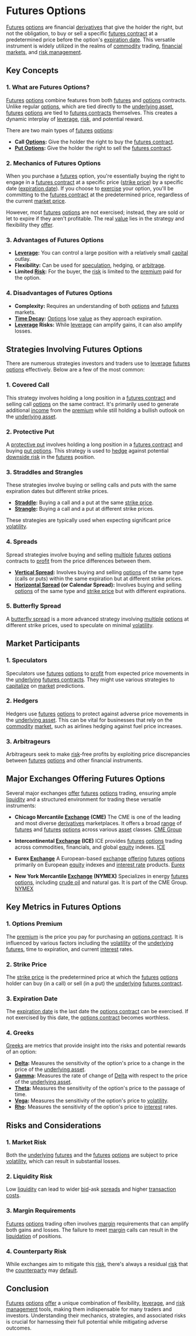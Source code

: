 # Futures Options

[Futures](../f/futures.md) [options](../o/options.md) are financial [derivatives](../d/derivatives.md) that give the holder the right, but not the obligation, to buy or sell a specific [futures contract](../f/futures_contract.md) at a predetermined price before the option's [expiration date](../e/expiration_date.md). This versatile instrument is widely utilized in the realms of [commodity](../c/commodity.md) trading, [financial markets](../f/financial_market.md), and [risk management](../r/risk_management.md).

## Key Concepts

### 1. What are Futures Options?
[Futures](../f/futures.md) [options](../o/options.md) combine features from both [futures](../f/futures.md) and [options](../o/options.md) contracts. Unlike regular [options](../o/options.md), which are tied directly to the [underlying asset](../u/underlying_asset.md), [futures](../f/futures.md) [options](../o/options.md) are tied to [futures contracts](../f/futures_contracts.md) themselves. This creates a dynamic interplay of [leverage](../l/leverage.md), [risk](../r/risk.md), and potential reward.

There are two main types of [futures](../f/futures.md) [options](../o/options.md):
- **Call [Options](../o/options.md):** Give the holder the right to buy the [futures contract](../f/futures_contract.md).
- **[Put Options](../p/put_options.md):** Give the holder the right to sell the [futures contract](../f/futures_contract.md).

### 2. Mechanics of Futures Options
When you purchase a [futures](../f/futures.md) option, you're essentially buying the right to engage in a [futures contract](../f/futures_contract.md) at a specific price ([strike price](../s/strike_price.md)) by a specific date ([expiration date](../e/expiration_date.md)). If you choose to [exercise](../e/exercise.md) your option, you'll be committing to the [futures contract](../f/futures_contract.md) at the predetermined price, regardless of the current [market price](../m/market_price.md).

However, most [futures](../f/futures.md) [options](../o/options.md) are not exercised; instead, they are sold or let to expire if they aren't profitable. The real [value](../v/value.md) lies in the strategy and flexibility they [offer](../o/offer.md). 

### 3. Advantages of Futures Options
- **[Leverage](../l/leverage.md):** You can control a large position with a relatively small [capital](../c/capital.md) outlay.
- **Flexibility:** Can be used for [speculation](../s/speculation.md), hedging, or [arbitrage](../a/arbitrage.md).
- **Limited [Risk](../r/risk.md):** For the buyer, the [risk](../r/risk.md) is limited to the [premium](../p/premium.md) paid for the option.
  
### 4. Disadvantages of Futures Options
- **Complexity:** Requires an understanding of both [options](../o/options.md) and [futures](../f/futures.md) markets.
- **[Time Decay](../t/time_decay.md):** [Options](../o/options.md) lose [value](../v/value.md) as they approach expiration.
- **[Leverage](../l/leverage.md) Risks:** While [leverage](../l/leverage.md) can amplify gains, it can also amplify losses.

## Strategies Involving Futures Options
There are numerous strategies investors and traders use to [leverage](../l/leverage.md) [futures](../f/futures.md) [options](../o/options.md) effectively. Below are a few of the most common:

### 1. Covered Call
This strategy involves holding a long position in a [futures contract](../f/futures_contract.md) and selling call [options](../o/options.md) on the same contract. It's primarily used to generate additional [income](../i/income.md) from the [premium](../p/premium.md) while still holding a bullish outlook on the [underlying asset](../u/underlying_asset.md).

### 2. Protective Put
A [protective put](../p/protective_put.md) involves holding a long position in a [futures contract](../f/futures_contract.md) and buying [put options](../p/put_options.md). This strategy is used to [hedge](../h/hedge.md) against potential [downside risk](../d/downside_risk.md) in the [futures](../f/futures.md) position. 

### 3. Straddles and Strangles
These strategies involve buying or selling calls and puts with the same expiration dates but different strike prices.
- **[Straddle](../s/straddle.md):** Buying a call and a put at the same [strike price](../s/strike_price.md).
- **[Strangle](../s/strangle.md):** Buying a call and a put at different strike prices.

These strategies are typically used when expecting significant price [volatility](../v/volatility.md).

### 4. Spreads
Spread strategies involve buying and selling [multiple](../m/multiple.md) [futures](../f/futures.md) [options](../o/options.md) contracts to [profit](../p/profit.md) from the price differences between them.
- **[Vertical Spread](../v/vertical_spread.md):** Involves buying and selling [options](../o/options.md) of the same type (calls or puts) within the same expiration but at different strike prices.
- **[Horizontal Spread](../h/horizontal_spread.md) (or Calendar Spread):** Involves buying and selling [options](../o/options.md) of the same type and [strike price](../s/strike_price.md) but with different expirations.

### 5. Butterfly Spread
A [butterfly spread](../b/butterfly_spread.md) is a more advanced strategy involving [multiple](../m/multiple.md) [options](../o/options.md) at different strike prices, used to speculate on minimal [volatility](../v/volatility.md).

## Market Participants
### 1. Speculators
Speculators use [futures](../f/futures.md) [options](../o/options.md) to [profit](../p/profit.md) from expected price movements in the [underlying](../u/underlying.md) [futures contracts](../f/futures_contracts.md). They might use various strategies to [capitalize](../c/capitalize.md) on [market](../m/market.md) predictions.

### 2. Hedgers
Hedgers use [futures](../f/futures.md) [options](../o/options.md) to protect against adverse price movements in the [underlying asset](../u/underlying_asset.md). This can be vital for businesses that rely on the [commodity](../c/commodity.md) [market](../m/market.md), such as airlines hedging against fuel price increases.

### 3. Arbitrageurs
Arbitrageurs seek to make [risk](../r/risk.md)-free profits by exploiting price discrepancies between [futures](../f/futures.md) [options](../o/options.md) and other financial instruments.

## Major Exchanges Offering Futures Options
Several major exchanges [offer](../o/offer.md) [futures](../f/futures.md) [options](../o/options.md) trading, ensuring ample [liquidity](../l/liquidity.md) and a structured environment for trading these versatile instruments:

- **Chicago Mercantile [Exchange](../e/exchange.md) (CME)**
  The CME is one of the leading and most diverse [derivatives](../d/derivatives.md) marketplaces. It offers a broad [range](../r/range.md) of [futures](../f/futures.md) and [futures](../f/futures.md) [options](../o/options.md) across various [asset](../a/asset.md) classes. [CME Group](https://www.cmegroup.com/)

- **Intercontinental [Exchange](../e/exchange.md) (ICE)**
  ICE provides [futures](../f/futures.md) [options](../o/options.md) trading across commodities, financials, and global [equity](../e/equity.md) indexes. [ICE](https://www.theice.com/)

- **Eurex [Exchange](../e/exchange.md)**
  A European-based [exchange](../e/exchange.md) [offering](../o/offering.md) [futures](../f/futures.md) [options](../o/options.md) primarily on European [equity](../e/equity.md) indexes and [interest rate](../i/interest_rate.md) products. [Eurex](https://www.eurex.com/)

- **New York Mercantile [Exchange](../e/exchange.md) (NYMEX)**
  Specializes in energy [futures](../f/futures.md) [options](../o/options.md), including [crude oil](../c/crude_oil.md) and natural gas.  It is part of the CME Group. [NYMEX](https://www.cmegroup.com/markets/energy.html)

## Key Metrics in Futures Options

### 1. Options Premium
The [premium](../p/premium.md) is the price you pay for purchasing an [options contract](../o/options_contract.md). It is influenced by various factors including the [volatility](../v/volatility.md) of the [underlying](../u/underlying.md) [futures](../f/futures.md), time to expiration, and current [interest](../i/interest.md) rates.

### 2. Strike Price
The [strike price](../s/strike_price.md) is the predetermined price at which the [futures](../f/futures.md) [options](../o/options.md) holder can buy (in a call) or sell (in a put) the [underlying](../u/underlying.md) [futures contract](../f/futures_contract.md).

### 3. Expiration Date
The [expiration date](../e/expiration_date.md) is the last date the [options contract](../o/options_contract.md) can be exercised. If not exercised by this date, the [options contract](../o/options_contract.md) becomes worthless.

### 4. Greeks
[Greeks](../g/greeks.md) are metrics that provide insight into the risks and potential rewards of an option:
- **[Delta](../d/delta.md):** Measures the sensitivity of the option's price to a change in the price of the [underlying asset](../u/underlying_asset.md).
- **[Gamma](../g/gamma.md):** Measures the rate of change of [Delta](../d/delta.md) with respect to the price of the [underlying asset](../u/underlying_asset.md).
- **[Theta](../t/theta.md):** Measures the sensitivity of the option's price to the passage of time.
- **[Vega](../v/vega.md):** Measures the sensitivity of the option's price to [volatility](../v/volatility.md).
- **[Rho](../r/rho.md):** Measures the sensitivity of the option's price to [interest](../i/interest.md) rates.

## Risks and Considerations

### 1. Market Risk
Both the [underlying](../u/underlying.md) [futures](../f/futures.md) and the [futures](../f/futures.md) [options](../o/options.md) are subject to price [volatility](../v/volatility.md), which can result in substantial losses.

### 2. Liquidity Risk
Low [liquidity](../l/liquidity.md) can lead to wider [bid](../b/bid.md)-ask [spreads](../s/spreads.md) and higher [transaction costs](../t/transaction_costs.md).

### 3. Margin Requirements
[Futures](../f/futures.md) [options](../o/options.md) trading often involves [margin](../m/margin.md) requirements that can amplify both gains and losses. The failure to meet [margin](../m/margin.md) calls can result in the [liquidation](../l/liquidation.md) of positions.

### 4. Counterparty Risk
While exchanges aim to mitigate this [risk](../r/risk.md), there's always a residual [risk](../r/risk.md) that the [counterparty](../c/counterparty.md) may [default](../d/default.md).

## Conclusion
[Futures](../f/futures.md) [options](../o/options.md) [offer](../o/offer.md) a unique combination of flexibility, [leverage](../l/leverage.md), and [risk management](../r/risk_management.md) tools, making them indispensable for many traders and investors. Understanding their mechanics, strategies, and associated risks is crucial for harnessing their full potential while mitigating adverse outcomes.
